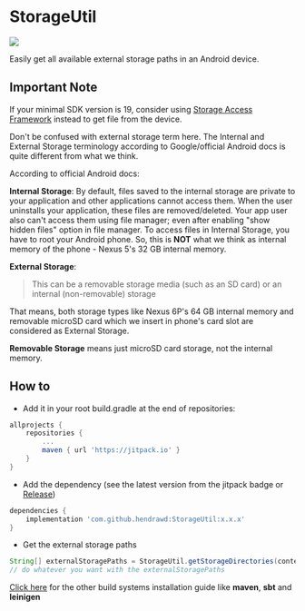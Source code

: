 # StorageUtil

[![](https://jitpack.io/v/hendrawd/StorageUtil.svg)](https://jitpack.io/#hendrawd/StorageUtil)

Easily get all available external storage paths in an Android device. 

## Important Note

If your minimal SDK version is 19, consider using [Storage Access Framework](https://developer.android.com/guide/topics/providers/document-provider) instead to get file from the device.

Don't be confused with external storage term here. The Internal and External Storage terminology according to Google/official Android docs is quite different from what we think.

According to official Android docs:

**Internal Storage**: By default, files saved to the internal storage are private to your application and other applications cannot access them. When the user uninstalls your application, these files are removed/deleted. Your app user also can't access them using file manager; even after enabling "show hidden files" option in file manager. To access files in Internal Storage, you have to root your Android phone. So, this is **NOT** what we think as internal memory of the phone - Nexus 5's 32 GB internal memory.

**External Storage**:

> This can be a removable storage media (such as an SD card) or an internal (non-removable) storage

That means, both storage types like Nexus 6P's 64 GB internal memory and removable microSD card which we insert in phone's card slot are considered as External Storage.

**Removable Storage** means just microSD card storage, not the internal memory.

## How to
 - Add it in your root build.gradle at the end of repositories:
```gradle
allprojects {
    repositories {
        ...
        maven { url 'https://jitpack.io' }
    }
}
```
 - Add the dependency (see the latest version from the jitpack badge or [Release](https://github.com/hendrawd/StorageUtil/releases))
```gradle
dependencies {
    implementation 'com.github.hendrawd:StorageUtil:x.x.x'
}
```
 - Get the external storage paths
 ```java
 String[] externalStoragePaths = StorageUtil.getStorageDirectories(context);
 // do whatever you want with the externalStoragePaths
 ```

[Click here](https://jitpack.io/#hendrawd/StorageUtil/) for the other build systems installation guide like **maven**, **sbt** and **leinigen**
